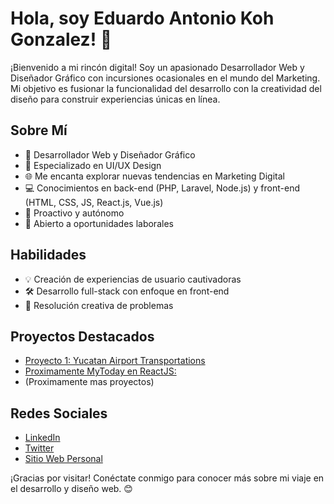 # Hola, soy Eduardo Antonio Koh Gonzalez! 👋

¡Bienvenido a mi rincón digital! Soy un apasionado Desarrollador Web y Diseñador Gráfico con incursiones ocasionales en el mundo del Marketing. Mi objetivo es fusionar la funcionalidad del desarrollo con la creatividad del diseño para construir experiencias únicas en línea.

## Sobre Mí
- 🚀 Desarrollador Web y Diseñador Gráfico
- 🎨 Especializado en UI/UX Design
- 🌐 Me encanta explorar nuevas tendencias en Marketing Digital
- 💻 Conocimientos en back-end (PHP, Laravel, Node.js) y front-end (HTML, CSS, JS, React.js, Vue.js)
- 🌟 Proactivo y autónomo
- 🤝 Abierto a oportunidades laborales

## Habilidades
- 💡 Creación de experiencias de usuario cautivadoras
- 🛠 Desarrollo full-stack con enfoque en front-end
- 🔧 Resolución creativa de problemas

## Proyectos Destacados
- [Proyecto 1: Yucatan Airport Transportations](yucatanairportransportations.com)
- [Proximamente MyToday en ReactJS: ](Proximamente)
- (Proximamente mas proyectos)

## Redes Sociales
- [LinkedIn](https://www.linkedin.com/in/eduardo-antonio-koh-gonzalez-056b83211/)
- [Twitter](https://twitter.com/0xRedarcangel)
- [Sitio Web Personal](Proximamente)

¡Gracias por visitar! Conéctate conmigo para conocer más sobre mi viaje en el desarrollo y diseño web. 😊

